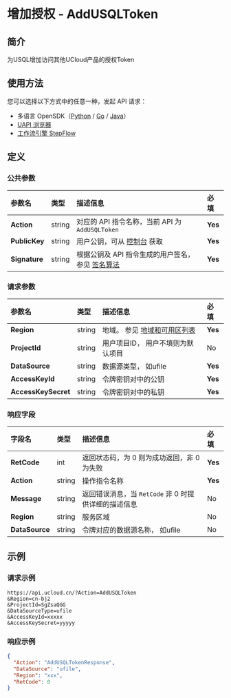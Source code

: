 # 增加授权 - AddUSQLToken

## 简介

为USQL增加访问其他UCloud产品的授权Token





## 使用方法

您可以选择以下方式中的任意一种，发起 API 请求：
- 多语言 OpenSDK（[Python](https://github.com/ucloud/ucloud-sdk-python3) / [Go](https://github.com/ucloud/ucloud-sdk-go) / [Java](https://github.com/ucloud/ucloud-sdk-java)）
- [UAPI 浏览器](https://console.ucloud.cn/uapi/detail?id=AddUSQLToken)
- [工作流引擎 StepFlow](https://console.ucloud.cn/stepflow/manage/)

## 定义

### 公共参数

| 参数名 | 类型 | 描述信息 | 必填 |
|:---|:---|:---|:---|
| **Action**     | string  | 对应的 API 指令名称，当前 API 为 `AddUSQLToken`                        | **Yes** |
| **PublicKey**  | string  | 用户公钥，可从 [控制台](https://console.ucloud.cn/uapi/apikey) 获取                                             | **Yes** |
| **Signature**  | string  | 根据公钥及 API 指令生成的用户签名，参见 [签名算法](api/summary/signature.md)  | **Yes** |

### 请求参数

| 参数名 | 类型 | 描述信息 | 必填 |
|:---|:---|:---|:---|
| **Region** | string | 地域。 参见 [地域和可用区列表](api/summary/regionlist) |**Yes**|
| **ProjectId** | string | 用户项目ID， 用户不填则为默认项目 |No|
| **DataSource** | string | 数据源类型， 如ufile |**Yes**|
| **AccessKeyId** | string | 令牌密钥对中的公钥 |**Yes**|
| **AccessKeySecret** | string | 令牌密钥对中的私钥 |**Yes**|

### 响应字段

| 字段名 | 类型 | 描述信息 | 必填 |
|:---|:---|:---|:---|
| **RetCode** | int | 返回状态码，为 0 则为成功返回，非 0 为失败 |**Yes**|
| **Action** | string | 操作指令名称 |**Yes**|
| **Message** | string | 返回错误消息，当 `RetCode` 非 0 时提供详细的描述信息 |No|
| **Region** | string | 服务区域 |No|
| **DataSource** | string | 令牌对应的数据源名称， 如ufile |No|




## 示例

### 请求示例
    
```
https://api.ucloud.cn/?Action=AddUSQLToken
&Region=cn-bj2
&ProjectId=SgZsaQGG
&DataSourceType=ufile
&AccessKeyId=xxxxx
&AccessKeySecret=yyyyy

```

### 响应示例
    
```json
{
  "Action": "AddUSQLTokenResponse",
  "DataSource": "ufile",
  "Region": "xxx",
  "RetCode": 0
}
```





